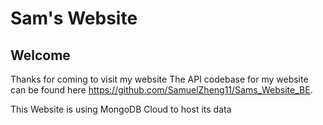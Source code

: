 # Sam's Website

## Welcome
Thanks for coming to visit my website
The API codebase for my website can be found here https://github.com/SamuelZheng11/Sams_Website_BE.

This Website is using MongoDB Cloud to host its data
